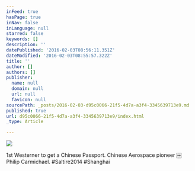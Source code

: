 ```yaml
---
inFeed: true
hasPage: true
inNav: false
inLanguage: null
starred: false
keywords: []
description: ''
datePublished: '2016-02-03T08:56:11.351Z'
dateModified: '2016-02-03T08:55:57.322Z'
title: ''
author: []
authors: []
publisher:
  name: null
  domain: null
  url: null
  favicon: null
sourcePath: _posts/2016-02-03-d95c0066-21f5-4d7a-a3f4-3345639713e9.md
published: true
url: d95c0066-21f5-4d7a-a3f4-3345639713e9/index.html
_type: Article

---
```

![](https://the-grid-user-content.s3-us-west-2.amazonaws.com/73cf5d18-b31a-41c8-92c7-e58baad9ba1b.jpg)

1st Westerner to get a Chinese Passport. Chinese Aerospace pioneer ￼Philip Carmichael. \#Saltire2014 \#Shanghai